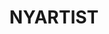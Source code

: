 ---
ee_id: '4496'
site: '1'
type: '2'
long_id: 2020-035 NYARTIST
url: 2020-035-nyartist
title: NYARTIST
year: '2020'
medium: Cassette tape.
commission:
add_credit:
dims:
pitch: Benefit limited edition cassette tape done for Issue Project Room.
ps: NYARTIST is documentation of a project by Cory Arcangel which was exhibited and
  commissioned by Sharjah Art Foundation, for the Sharjah Biennial 14, 2019 curated
  by Omar Kholeif. For the project Arcangel composed an algorithmic score for pipe
  organ - located at nyartist.coryarcangel.com - and an iteration of this score was
  recorded by organist Hampus Lindwall. This resulting track was then dropped into
  the mix at the Radisson Blu Resort Sharjah gym for the duration of the Sharjah Biennial
  14.
live_url:
related: "[4476] [2018-134] 2018-134 NYARTIST"
youtube:
imgs: nyartist-2020-035-db-ih--UHyo.jpg
subheading:
year2: '2020'
download:
add_credits:
related_code:
layout: things-i-made
---